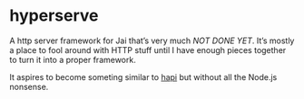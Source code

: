 # hyperserve

A http server framework for Jai that’s very much *NOT DONE YET*.
It’s mostly a place to fool around with HTTP stuff until I have enough pieces together to turn it into a proper framework.

It aspires to become someting similar to [hapi](https://hapi.dev) but without all the Node.js nonsense.

